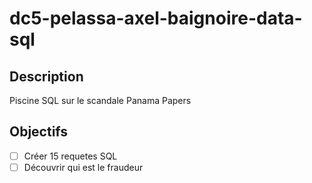 # dc5-pelassa-axel-baignoire-data-sql

## Description
Piscine SQL sur le scandale Panama Papers

## Objectifs
- [ ] Créer 15 requetes SQL
- [ ] Découvrir qui est le fraudeur
